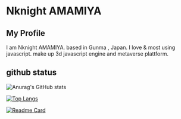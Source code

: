# Nknight AMAMIYA

## My Profile

  I am Nknight AMAMIYA. based in Gunma , Japan.
  I love & most using javascript. make up 3d javascript engine and metaverse plattform.

## github status
![Anurag's GitHub stats](https://github-readme-stats.vercel.app/api?username=NknightA&show_icons=true&theme=midnight-purple)

[![Top Langs](https://github-readme-stats.vercel.app/api/top-langs/?username=anuraghazra&layout=compact&theme=midnight-purple)](https://github.com/anuraghazra/github-readme-stats)

[![Readme Card](https://github-readme-stats.vercel.app/api/pin/?username=NknightA&repo=Vortex3D&theme=midnight-purple)](https://github.com/NknightA/Vortex3D)
